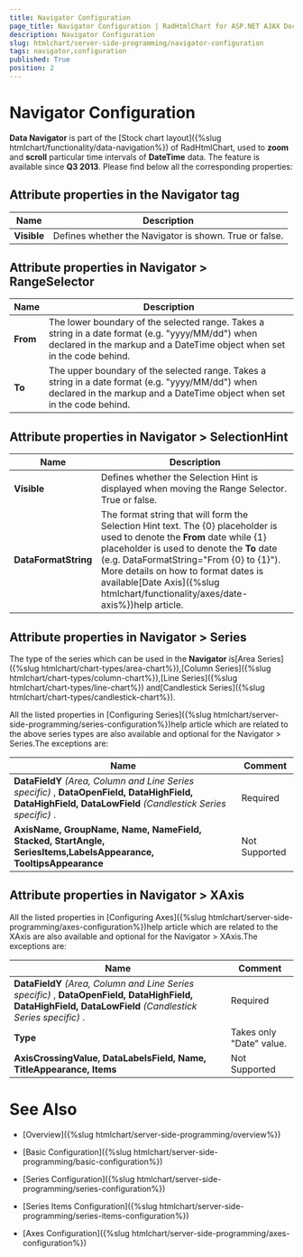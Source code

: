 ```yaml
---
title: Navigator Configuration
page_title: Navigator Configuration | RadHtmlChart for ASP.NET AJAX Documentation
description: Navigator Configuration
slug: htmlchart/server-side-programming/navigator-configuration
tags: navigator,configuration
published: True
position: 2
---
```


# Navigator Configuration



**Data Navigator** is part of the [Stock chart layout]({%slug htmlchart/functionality/data-navigation%}) of RadHtmlChart, used to	**zoom** and **scroll**	particular time intervals of **DateTime** data. The feature is available since **Q3 2013**. Please find below all the corresponding properties:

## Attribute properties in the Navigator tag


|  **Name**  |  **Description**  |
| ------ | ------ |
| **Visible** |Defines whether the Navigator is shown. True or false.|

## Attribute properties in Navigator > RangeSelector


|  **Name**  |  **Description**  |
| ------ | ------ |
| **From** |The lower boundary of the selected range. Takes a string in a date format (e.g. "yyyy/MM/dd") when declared in the markup and	a DateTime object when set in the code behind.|
| **To** |The upper boundary of the selected range. Takes a string in a date format (e.g. "yyyy/MM/dd") when declared in the markup and	a DateTime object when set in the code behind.|

## Attribute properties in Navigator > SelectionHint


|  **Name**  |  **Description**  |
| ------ | ------ |
| **Visible** |Defines whether the Selection Hint is displayed when moving the Range Selector. True or false.|
| **DataFormatString** |The format string that will form the Selection Hint text. The {0} placeholder is used to denote the **From** date	while {1} placeholder is used to denote the **To** date (e.g. DataFormatString="From {0} to {1}"). More details on how	to format dates is available[Date Axis]({%slug htmlchart/functionality/axes/date-axis%})help article.|

## Attribute properties in Navigator > Series

The type of the series which can be used in the **Navigator** is[Area Series]({%slug htmlchart/chart-types/area-chart%}),[Column Series]({%slug htmlchart/chart-types/column-chart%}),[Line Series]({%slug htmlchart/chart-types/line-chart%}) and[Candlestick Series]({%slug htmlchart/chart-types/candlestick-chart%}).

All the listed properties in [Configuring Series]({%slug htmlchart/server-side-programming/series-configuration%})help article which are related to the above series types are also available and optional for the Navigator > Series.The exceptions are:


|  **Name**  |  **Comment**  |
| ------ | ------ |
| **DataFieldY**  *(Area, Column and Line Series specific)* , **DataOpenField, DataHighField, DataHighField, DataLowField**  *(Candlestick Series specific)* .|Required|
| **AxisName, GroupName, Name, NameField, Stacked, StartAngle, SeriesItems,LabelsAppearance, TooltipsAppearance** |Not Supported|

## Attribute properties in Navigator > XAxis

All the listed properties in [Configuring Axes]({%slug htmlchart/server-side-programming/axes-configuration%})help article which are related to the XAxis are also available and optional for the Navigator > XAxis.The exceptions are:


|  **Name**  |  **Comment**  |
| ------ | ------ |
| **DataFieldY**  *(Area, Column and Line Series specific)* , **DataOpenField, DataHighField, DataHighField, DataLowField**  *(Candlestick Series specific)* .|Required|
| **Type** |Takes only "Date" value.|
| **AxisCrossingValue, DataLabelsField, Name, TitleAppearance, Items** |Not Supported|

# See Also

 * [Overview]({%slug htmlchart/server-side-programming/overview%})

 * [Basic Configuration]({%slug htmlchart/server-side-programming/basic-configuration%})

 * [Series Configuration]({%slug htmlchart/server-side-programming/series-configuration%})

 * [Series Items Configuration]({%slug htmlchart/server-side-programming/series-items-configuration%})

 * [Axes Configuration]({%slug htmlchart/server-side-programming/axes-configuration%})
